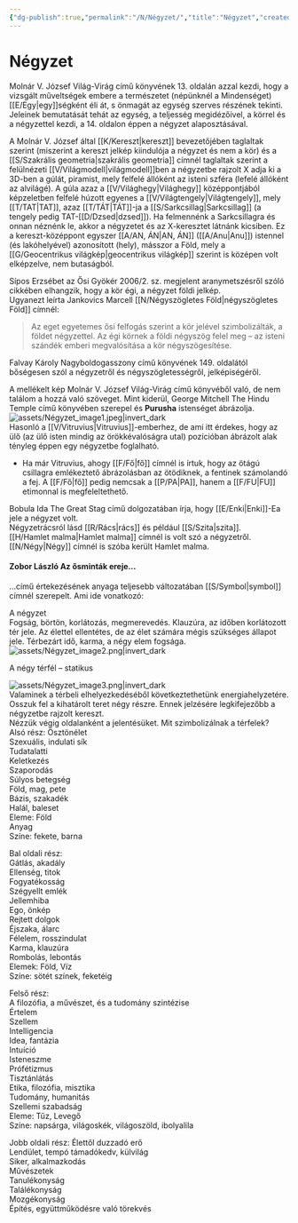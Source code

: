 ```yaml
---
{"dg-publish":true,"permalink":"/N/Négyzet/","title":"Négyzet","created":"2023-10-26T05:19","updated":"2025-07-12T00:27"}
---
```



# Négyzet

Molnár V. József Világ-Virág című könyvének 13. oldalán azzal kezdi, hogy a vizsgált műveltségek embere a természetet (népünknél a Mindenséget) [[E/Egy\|egy]]ségként éli át, s önmagát az egység szerves részének tekinti. Jeleinek bemutatását tehát az egység, a teljesség megidézőivel, a körrel és a négyzettel kezdi, a 14. oldalon éppen a négyzet alaposztásával.  

A Molnár V. József által [[K/Kereszt\|kereszt]] bevezetőjében taglaltak szerint (miszerint a kereszt jelkép kiindulója a négyzet és nem a kör) és a [[S/Szakrális geometria\|szakrális geometria]] címnél taglaltak szerint a felülnézeti [[V/Világmodell\|világmodell]]ben a négyzetbe rajzolt X adja ki a 3D-ben a gúlát, piramist, mely felfelé állóként az isteni szféra (lefelé állóként az alvilágé). A gúla azaz a [[V/Világhegy\|Világhegy]] középpontjából képzeletben felfelé húzott egyenes a [[V/Világtengely\|Világtengely]], mely [[T/TAT\|TAT]], azaz [[T/TÁT\|TÁT]]-ja a [[S/Sarkcsillag\|Sarkcsillag]] (a tengely pedig TAT-[[D/Dzsed\|dzsed]]). Ha felmennénk a Sarkcsillagra és onnan néznénk le, akkor a négyzetet és az X-keresztet látnánk kicsiben. Ez a kereszt-középpont egyszer [[A/AN, ÁN\|AN, ÁN]] ([[A/Anu\|Anu]]) istennel (és lakóhelyével) azonosított (hely), másszor a Föld, mely a [[G/Geocentrikus világkép\|geocentrikus világkép]] szerint is középen volt elképzelve, nem butaságból.  

Sípos Erzsébet az Ősi Gyökér 2006/2. sz. megjelent aranymetszésről szóló cikkében elhangzik, hogy a kör égi, a négyzet földi jelkép.  
Ugyanezt leírta Jankovics Marcell [[N/Négyszögletes Föld\|négyszögletes Föld]] címnél:  
> Az eget egyetemes ősi felfogás szerint a kör jelével szimbolizálták, a földet négyzettel. Az égi körnek a földi négyszög felel meg – az isteni szándék emberi megvalósítása a kör négyszögesítése.  

Falvay Károly Nagyboldogasszony című könyvének 149. oldalától bőségesen szól a négyzetről és négyszögletességről, jelképiségéről.  

A mellékelt kép Molnár V. József Világ-Virág című könyvéből való, de nem találom a hozzá való szöveget. Mint kiderül, George Mitchell The Hindu Temple című könyvében szerepel és **Purusha** istenséget ábrázolja.  
![assets/Négyzet_image1.jpeg|invert_dark](/img/user/N/assets/N%C3%A9gyzet_image1.jpeg)  
Hasonló a [[V/Vitruvius\|Vitruvius]]-emberhez, de ami itt érdekes, hogy az ülő (az ülő isten mindig az örökkévalóságra utal) pozícióban ábrázolt alak tényleg éppen egy négyzetbe foglalható.  
- Ha már Vitruvius, ahogy [[F/Fő\|fő]] címnél is írtuk, hogy az ötágú csillagra emlékeztető ábrázolásban az ötödiknek, a fentinek számolandó a fej. A [[F/Fő\|fő]] pedig nemcsak a [[P/PA\|PA]], hanem a [[F/FU\|FU]] etimonnal is megfeleltethető.  

Bobula Ida The Great Stag című dolgozatában írja, hogy [[E/Enki\|Enki]]-Ea jele a négyzet volt.  
Négyzetrácsról lásd [[R/Rács\|rács]] és például [[S/Szita\|szita]].  
[[H/Hamlet malma\|Hamlet malma]] címnél is volt szó a négyzetről. [[N/Négy\|Négy]] címnél is szóba került Hamlet malma.  

#### Zobor László Az ősminták ereje...

...című értekezésének anyaga teljesebb változatában [[S/Symbol\|symbol]] címnél szerepelt. Ami ide vonatkozó:  

A négyzet  
Fogság, börtön, korlátozás, megmerevedés. Klauzúra, az időben korlátozott tér jele. Az élettel ellentétes, de az élet számára mégis szükséges állapot jele. Térbezárt idő, karma, a négy elem fogsága.  
![assets/Négyzet_image2.png|invert_dark](/img/user/N/assets/N%C3%A9gyzet_image2.png)  

A négy térfél – statikus

![assets/Négyzet_image3.png|invert_dark](/img/user/N/assets/N%C3%A9gyzet_image3.png)  
Valaminek a térbeli elhelyezkedéséből következtethetünk energiahelyzetére. Osszuk fel a kihatárolt teret négy részre. Ennek jelzésére legkifejezőbb a négyzetbe rajzolt kereszt.  
Nézzük végig oldalanként a jelentésüket. Mit szimbolizálnak a térfelek?  
Alsó rész:
Ösztönélet  
Szexuális, indulati sík  
Tudatalatti  
Keletkezés  
Szaporodás  
Súlyos betegség  
Föld, mag, pete  
Bázis, szakadék  
Halál, baleset  
Eleme: Föld  
Anyag  
Színe: fekete, barna

Bal oldali rész:  
Gátlás, akadály  
Ellenség, titok  
Fogyatékosság  
Szégyellt emlék  
Jellemhiba  
Ego, önkép  
Rejtett dolgok  
Éjszaka, álarc  
Félelem, rosszindulat  
Karma, klauzúra  
Rombolás, lebontás  
Elemek: Föld, Víz  
Színe: sötét színek, feketéig

Felső rész:  
A filozófia, a művészet, és a tudomány szintézise  
Értelem  
Szellem  
Intelligencia  
Idea, fantázia  
Intuíció  
Isteneszme  
Prófétizmus  
Tisztánlátás  
Etika, filozófia, misztika  
Tudomány, humanitás  
Szellemi szabadság  
Eleme: Tűz, Levegő  
Színe: napsárga, világoskék, világoszöld, ibolyalila

Jobb oldali rész:
Élettől duzzadó erő  
Lendület, tempó támadókedv, külvilág  
Siker, alkalmazkodás  
Művészetek  
Tanulékonyság  
Találékonyság  
Mozgékonyság  
Építés, együttműködésre való törekvés  